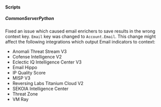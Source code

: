 
#### Scripts

##### CommonServerPython

Fixed an issue which caused email enrichers to save results in the wrong context key. `Email` key was changed to `Account.Email`. This change might affect the following integrations which output Email indicators to context:
- Anomali Threat Stream V3
- Cofense Intelligence V2
- Eclectic IQ Intelligence Center V3
- Email Hippo
- IP Quality Score
- MISP V3
- Reversing Labs Titanium Cloud V2
- SEKOIA Intelligence Center
- Threat Zone
- VM Ray
